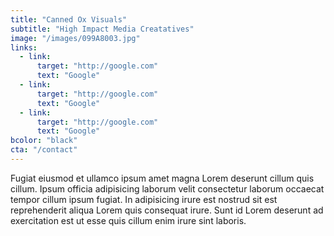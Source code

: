 ```yaml
---
title: "Canned Ox Visuals"
subtitle: "High Impact Media Creatatives"
image: "/images/099A8003.jpg"
links:
  - link:
      target: "http://google.com"
      text: "Google"
  - link: 
      target: "http://google.com"
      text: "Google"
  - link:
      target: "http://google.com"
      text: "Google"
bcolor: "black"
cta: "/contact"
---
```

Fugiat eiusmod et ullamco ipsum amet magna Lorem deserunt cillum quis cillum. Ipsum officia adipisicing laborum velit consectetur laborum occaecat tempor cillum ipsum fugiat. In adipisicing irure est nostrud sit est reprehenderit aliqua Lorem quis consequat irure. Sunt id Lorem deserunt ad exercitation est ut esse quis cillum enim irure sint laboris.